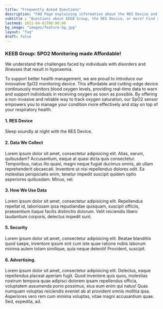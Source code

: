 ```yaml
---
title: "Frequently Asked Questions"
description: "FAQ Page explaining information about the RES Device and KEEB Group"
subtitle : "Questions about KEEB Group, the RES Device, or more? Find your answers here"
lastmod: 2021-04-01T00:00:00
bg_image: "images/feature-bg.jpg"
layout: "faq"
draft: false
---
```


### KEEB Group: SPO2 Monitoring made Affordable!

We understand the challenges faced by individuals with disorders and illnesses that result in hypoxemia. 

To support better health management, we are proud to introduce our innovative SpO2 monitoring device. This affordable and cutting-edge device continuously monitors blood oxygen levels, providing real-time data to warn and support individuals in receiving oxygen as soon as possible. By offering a non-invasive and reliable way to track oxygen saturation, our SpO2 sensor empowers you to manage your condition more effectively and stay on top of your respiratory health. 

#### 1. RES Device

Sleep soundly at night with the RES Device.

#### 2. Data We Collect

Lorem ipsum dolor sit amet, consectetur adipisicing elit. Alias, earum, quibusdam? Accusantium, eaque at
quasi dicta quis consectetur. Temporibus, natus illo quasi, magni neque fugiat ducimus omnis, ab ullam
reprehenderit obcaecati. Inventore ut nisi repellendus dolores odit. Ea molestias perspiciatis enim, tenetur
impedit suscipit quidem optio asperiores quibusdam. Minus, vel.

#### 3. How We Use Data

Lorem ipsum dolor sit amet, consectetur adipisicing elit. Repellendus repellat id, laboriosam ipsa
repudiandae quisquam, suscipit officiis, praesentium itaque facilis distinctio dolorum. Velit reiciendis
libero laudantium corporis, delectus impedit sunt.

#### 5. Security

Lorem ipsum dolor sit amet, consectetur adipisicing elit. Beatae blanditiis quod saepe, inventore ipsum sint
cum iste quae ratione nobis laborum minima autem totam similique, quia neque deleniti! Provident, suscipit.

#### 6. Advertising.

Lorem ipsum dolor sit amet, consectetur adipisicing elit. Delectus, eaque repellendus placeat aperiam fugit.
Quod inventore quis quos, molestias nostrum tempora quae adipisci dolorem ipsam repellendus officia,
voluptatem assumenda porro possimus, eius eum enim qui natus! Quas numquam voluptas reiciendis eveniet ab at
provident omnis mollitia ipsa. Asperiores vero rem cum minima voluptas, vitae magni accusantium quae. Sed,
expedita, ad.
